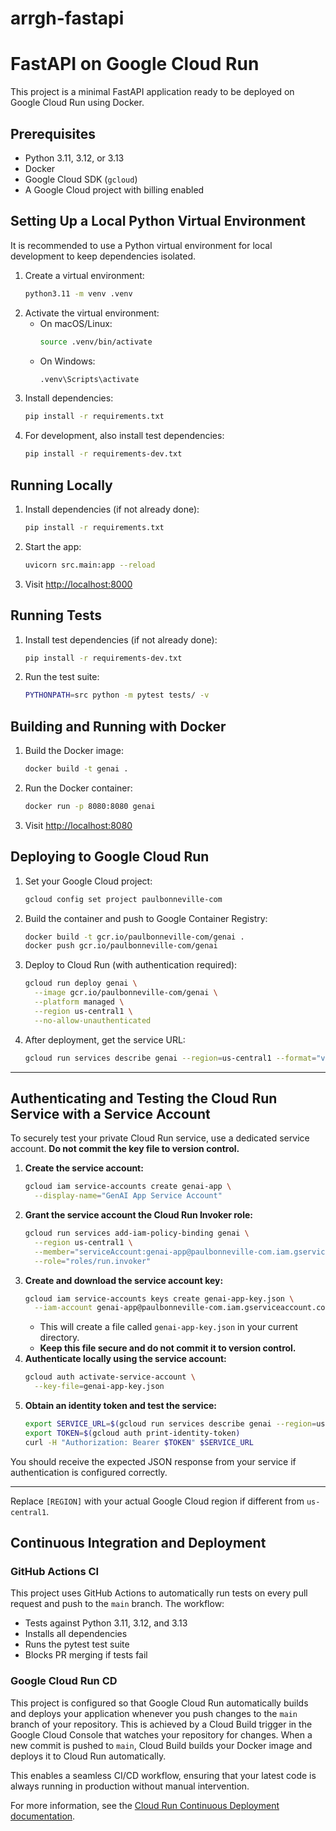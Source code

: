# arrgh-fastapi

# FastAPI on Google Cloud Run

This project is a minimal FastAPI application ready to be deployed on Google Cloud Run using Docker.

## Prerequisites
- Python 3.11, 3.12, or 3.13
- Docker
- Google Cloud SDK (`gcloud`)
- A Google Cloud project with billing enabled

## Setting Up a Local Python Virtual Environment

It is recommended to use a Python virtual environment for local development to keep dependencies isolated.

1. Create a virtual environment:
   ```sh
   python3.11 -m venv .venv
   ```
2. Activate the virtual environment:
   - On macOS/Linux:
     ```sh
     source .venv/bin/activate
     ```
   - On Windows:
     ```sh
     .venv\Scripts\activate
     ```
3. Install dependencies:
   ```sh
   pip install -r requirements.txt
   ```
4. For development, also install test dependencies:
   ```sh
   pip install -r requirements-dev.txt
   ```

## Running Locally

1. Install dependencies (if not already done):
   ```sh
   pip install -r requirements.txt
   ```
2. Start the app:
   ```sh
   uvicorn src.main:app --reload
   ```
3. Visit [http://localhost:8000](http://localhost:8000)

## Running Tests

1. Install test dependencies (if not already done):
   ```sh
   pip install -r requirements-dev.txt
   ```
2. Run the test suite:
   ```sh
   PYTHONPATH=src python -m pytest tests/ -v
   ```

## Building and Running with Docker

1. Build the Docker image:
   ```sh
   docker build -t genai .
   ```
2. Run the Docker container:
   ```sh
   docker run -p 8080:8080 genai
   ```
3. Visit [http://localhost:8080](http://localhost:8080)

## Deploying to Google Cloud Run

1. Set your Google Cloud project:
   ```sh
   gcloud config set project paulbonneville-com
   ```
2. Build the container and push to Google Container Registry:
   ```sh
   docker build -t gcr.io/paulbonneville-com/genai .
   docker push gcr.io/paulbonneville-com/genai
   ```
3. Deploy to Cloud Run (with authentication required):
   ```sh
   gcloud run deploy genai \
     --image gcr.io/paulbonneville-com/genai \
     --platform managed \
     --region us-central1 \
     --no-allow-unauthenticated
   ```
4. After deployment, get the service URL:
   ```sh
   gcloud run services describe genai --region=us-central1 --format="value(status.url)"
   ```

---

## Authenticating and Testing the Cloud Run Service with a Service Account

To securely test your private Cloud Run service, use a dedicated service account. **Do not commit the key file to version control.**

1. **Create the service account:**
   ```sh
   gcloud iam service-accounts create genai-app \
     --display-name="GenAI App Service Account"
   ```
2. **Grant the service account the Cloud Run Invoker role:**
   ```sh
   gcloud run services add-iam-policy-binding genai \
     --region us-central1 \
     --member="serviceAccount:genai-app@paulbonneville-com.iam.gserviceaccount.com" \
     --role="roles/run.invoker"
   ```
3. **Create and download the service account key:**
   ```sh
   gcloud iam service-accounts keys create genai-app-key.json \
     --iam-account genai-app@paulbonneville-com.iam.gserviceaccount.com
   ```
   - This will create a file called `genai-app-key.json` in your current directory.
   - **Keep this file secure and do not commit it to version control.**
4. **Authenticate locally using the service account:**
   ```sh
   gcloud auth activate-service-account \
     --key-file=genai-app-key.json
   ```
5. **Obtain an identity token and test the service:**
   ```sh
   export SERVICE_URL=$(gcloud run services describe genai --region=us-central1 --format="value(status.url)")
   export TOKEN=$(gcloud auth print-identity-token)
   curl -H "Authorization: Bearer $TOKEN" $SERVICE_URL
   ```

You should receive the expected JSON response from your service if authentication is configured correctly.

---

Replace `[REGION]` with your actual Google Cloud region if different from `us-central1`.

## Continuous Integration and Deployment

### GitHub Actions CI

This project uses GitHub Actions to automatically run tests on every pull request and push to the `main` branch. The workflow:
- Tests against Python 3.11, 3.12, and 3.13
- Installs all dependencies
- Runs the pytest test suite
- Blocks PR merging if tests fail

### Google Cloud Run CD

This project is configured so that Google Cloud Run automatically builds and deploys your application whenever you push changes to the `main` branch of your repository. This is achieved by a Cloud Build trigger in the Google Cloud Console that watches your repository for changes. When a new commit is pushed to `main`, Cloud Build builds your Docker image and deploys it to Cloud Run automatically.

This enables a seamless CI/CD workflow, ensuring that your latest code is always running in production without manual intervention.

For more information, see the [Cloud Run Continuous Deployment documentation](https://cloud.google.com/run/docs/continuous-deployment).

